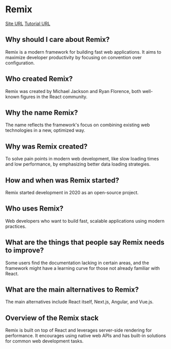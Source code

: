 # Remix

[Site URL](https://remix.run/)
[Tutorial URL](https://remix.run/docs/en/v1/tutorials/)

## Why should I care about Remix?

Remix is a modern framework for building fast web applications. It aims to maximize developer productivity by focusing on convention over configuration.

## Who created Remix?

Remix was created by Michael Jackson and Ryan Florence, both well-known figures in the React community.

## Why the name Remix?

The name reflects the framework's focus on combining existing web technologies in a new, optimized way.

## Why was Remix created?

To solve pain points in modern web development, like slow loading times and low performance, by emphasizing better data loading strategies.

## How and when was Remix started?

Remix started development in 2020 as an open-source project.

## Who uses Remix?

Web developers who want to build fast, scalable applications using modern practices.

## What are the things that people say Remix needs to improve?

Some users find the documentation lacking in certain areas, and the framework might have a learning curve for those not already familiar with React.

## What are the main alternatives to Remix?

The main alternatives include React itself, Next.js, Angular, and Vue.js.

## Overview of the Remix stack

Remix is built on top of React and leverages server-side rendering for performance. It encourages using native web APIs and has built-in solutions for common web development tasks.

